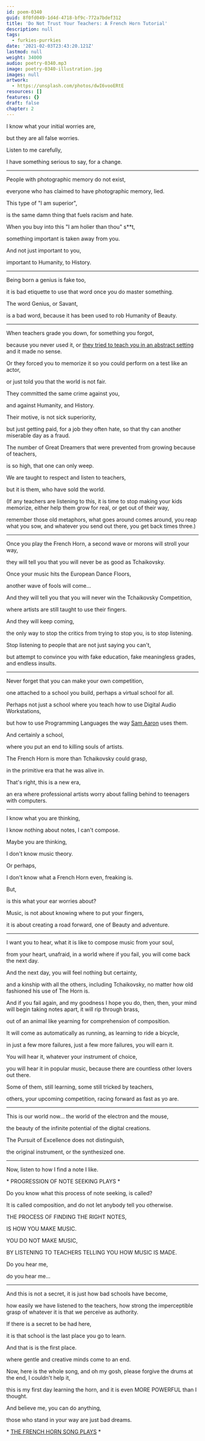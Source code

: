 ```yaml
---
id: poem-0340
guid: 8f0fd049-1d4d-4718-bf9c-772a7bdef312
title: 'Do Not Trust Your Teachers: A French Horn Tutorial'
description: null
tags:
  - furkies-purrkies
date: '2021-02-03T23:43:20.121Z'
lastmod: null
weight: 34000
audio: poetry-0340.mp3
image: poetry-0340-illustration.jpg
images: null
artwork:
  - https://unsplash.com/photos/dwI6vooERtE
resources: []
features: {}
draft: false
chapter: 2
---
```


I know what your initial worries are,

but they are all false worries.

Listen to me carefully,

I have something serious to say, for a change.

---

People with photographic memory do not exist,

everyone who has claimed to have photographic memory, lied.

This type of "I am superior",

is the same damn thing that fuels racism and hate.

When you buy into this "I am holier than thou" s\*\*t,

something important is taken away from you.

And not just important to you,

important to Humanity, to History.

---

Being born a genius is fake too,

it is bad etiquette to use that word once you do master something.

The word Genius, or Savant,

is a bad word, because it has been used to rob Humanity of Beauty.

---

When teachers grade you down, for something you forgot,

because you never used it, or [they tried to teach you in an abstract setting](https://www.youtube.com/watch?v=voytGLvtsy0) and it made no sense.

Or they forced you to memorize it so you could perform on a test like an actor,

or just told you that the world is not fair.

They committed the same crime against you,

and against Humanity, and History.

Their motive, is not sick superiority,

but just getting paid, for a job they often hate, so that thy can another miserable day as a fraud.

The number of Great Dreamers that were prevented from growing because of teachers,

is so high, that one can only weep.

We are taught to respect and listen to teachers,

but it is them, who have sold the world.

(If any teachers are listening to this, it is time to stop making your kids memorize, either help them grow for real, or get out of their way,

remember those old metaphors, what goes around comes around, you reap what you sow, and whatever you send out there, you get back times three.)

---

Once you play the French Horn, a second wave or morons will stroll your way,

they will tell you that you will never be as good as Tchaikovsky.

Once your music hits the European Dance Floors,

another wave of fools will come...

And they will tell you that you will never win the Tchaikovsky Competition,

where artists are still taught to use their fingers.

And they will keep coming,

the only way to stop the critics from trying to stop you, is to stop listening.

Stop listening to people that are not just saying you can't,

but attempt to convince you with fake education, fake meaningless grades, and endless insults.

---

Never forget that you can make your own competition,

one attached to a school you build, perhaps a virtual school for all.

Perhaps not just a school where you teach how to use Digital Audio Workstations,

but how to use Programming Languages the way [Sam Aaron](https://www.youtube.com/watch?v=TK1mBqKvIyU) uses them.

And certainly a school,

where you put an end to killing souls of artists.

The French Horn is more than Tchaikovsky could grasp,

in the primitive era that he was alive in.

That's right, this is a new era,

an era where professional artists worry about falling behind to teenagers with computers.

---

I know what you are thinking,

I know nothing about notes, I can't compose.

Maybe you are thinking,

I don't know music theory.

Or perhaps,

I don't know what a French Horn even, freaking is.

But,

is this what your ear worries about?

Music, is not about knowing where to put your fingers,

it is about creating a road forward, one of Beauty and adventure.

---

I want you to hear, what it is like to compose music from your soul,

from your heart, unafraid, in a world where if you fail, you will come back the next day.

And the next day, you will feel nothing but certainty,

and a kinship with all the others, including Tchaikovsky, no matter how old fashioned his use of The Horn is.

And if you fail again, and my goodness I hope you do, then, then, your mind will begin taking notes apart, it will rip through brass,

out of an animal like yearning for comprehension of composition.

It will come as automatically as running, as learning to ride a bicycle,

in just a few more failures, just a few more failures, you will earn it.

You will hear it, whatever your instrument of choice,

you will hear it in popular music, because there are countless other lovers out there.

Some of them, still learning, some still tricked by teachers,

others, your upcoming competition, racing forward as fast as yo are.

---

This is our world now... the world of the electron and the mouse,

the beauty of the infinite potential of the digital creations.

The Pursuit of Excellence does not distinguish,

the original instrument, or the synthesized one.

---

Now, listen to how I find a note I like.

\* PROGRESSION OF NOTE SEEKING PLAYS \*

Do you know what this process of note seeking, is called?

It is called composition, and do not let anybody tell you otherwise.

THE PROCESS OF FINDING THE RIGHT NOTES,

IS HOW YOU MAKE MUSIC.

YOU DO NOT MAKE MUSIC,

BY LISTENING TO TEACHERS TELLING YOU HOW MUSIC IS MADE.

Do you hear me,

do you hear me...

---

And this is not a secret, it is just how bad schools have become,

how easily we have listened to the teachers, how strong the imperceptible grasp of whatever it is that we perceive as authority.

If there is a secret to be had here,

it is that school is the last place you go to learn.

And that is is the first place.

where gentle and creative minds come to an end.

Now, here is the whole song, and oh my gosh, please forgive the drums at the end, I couldn't help it,

this is my first day learning the horn, and it is even MORE POWERFUL than I thought.

And believe me, you can do anything,

those who stand in your way are just bad dreams.

\* [THE FRENCH HORN SONG PLAYS](files/the-french-horn-song.mp3 "The French Horn Song") \*
